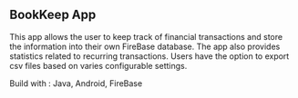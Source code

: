 ## BookKeep App

This app allows the user to keep track of financial transactions and store the information into their own FireBase database. The app also provides statistics related to recurring transactions. Users have the option to export csv files based on varies configurable settings.

Build with : Java, Android, FireBase
